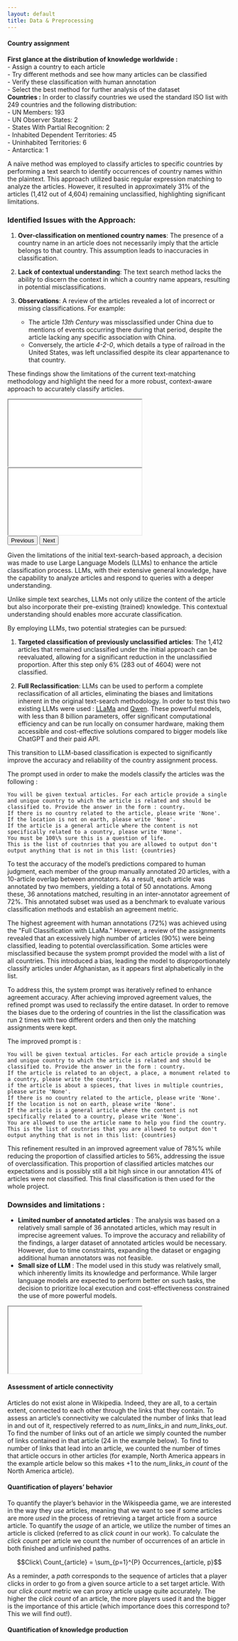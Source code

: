 ```yaml
---
layout: default
title: Data & Preprocessing
---
```

<div class="row row-cols-1">

<!-- # Anatomy of the data
https://github.com/Jeremmmyyyyy/ADA-Project-M1 → data description and structure -->



<div class="col mb-4">
<div class="card shadow" data-aos="fade-up">
<div class="content p-4" markdown="1">

#### Country assignment 

<div class="alert alert-success">
    <strong>First glance at the distribution of knowledge worldwide :</strong> <br />
    - Assign a country to each article <br />
    - Try different methods and see how many articles can be classified <br />
    - Verify these classification with human annotation <br />
    - Select the best method for further analysis of the dataset <br />
</div>

<div class="alert alert-warning">
  <strong>Countries :</strong>
  In order to classify countries we used the standard ISO list with 249 countries and the following distribution: <br />
  - UN Members: 193 <br />
  - UN Observer States: 2 <br />
  - States With Partial Recognition: 2 <br />
  - Inhabited Dependent Territories: 45 <br />
  - Uninhabited Territories: 6 <br />
  - Antarctica: 1 <br />
</div>

A naïve method was employed to classify articles to specific countries by performing a text search to identify occurrences of country names within the plaintext. This approach utilized basic regular expression matching to analyze the articles. However, it resulted in approximately 31% of the articles (1,412 out of 4,604) remaining unclassified, highlighting significant limitations.

### Identified Issues with the Approach:
1. **Over-classification on mentioned country names**: 
   The presence of a country name in an article does not necessarily imply that the article belongs to that country. This assumption leads to inaccuracies in classification.

2. **Lack of contextual understanding**: 
   The text search method lacks the ability to discern the context in which a country name appears, resulting in potential misclassifications.

3. **Observations**: 
   A review of the articles revealed a lot of incorrect or missing classifications. For example:
   - The article *13th Century* was missclassified under China due to mentions of events occurring there during that period, despite the article lacking any specific association with China.
   - Conversely, the article *4-2-0*, which details a type of railroad in the United States, was left unclassified despite its clear appartenance to that country.

These findings show the limitations of the current text-matching methodology and highlight the need for a more robust, context-aware approach to accurately classify articles.

</div>
</div>
</div>

<div id="carouselExample" class="carousel slide">
  <div class="carousel-inner">
    <div class="carousel-item active">
      <div class="col mb-4">
      <div class="card shadow" data-aos="fade-up">
      <div class="content p-4">
      <iframe class="graph" src="{{ '/graphs/proportion_country_assignment.html' | relative_url }}" ></iframe>
      </div>
      </div>
      </div>
    </div>
    <div class="carousel-item">
      <div class="col mb-4">
      <div class="card shadow" data-aos="fade-up">
      <div class="content p-4">
      <iframe class="graph" src="{{ '/graphs/overlap_heatmap.html' | relative_url }}" ></iframe>
      </div>
      </div>
      </div>
    </div>
  </div>
  <button class="carousel-control-prev" type="button" data-bs-target="#carouselExample" data-bs-slide="prev">
    <span class="carousel-control-prev-icon" aria-hidden="true"></span>
    <span class="visually-hidden">Previous</span>
  </button>
  <button class="carousel-control-next" type="button" data-bs-target="#carouselExample" data-bs-slide="next">
    <span class="carousel-control-next-icon" aria-hidden="true"></span>
    <span class="visually-hidden">Next</span>
  </button>
</div>


<div class="col mb-4">
<div class="card shadow" data-aos="fade-up">
<div class="content p-4" markdown="1">

Given the limitations of the initial text-search-based approach, a decision was made to use Large Language Models (LLMs) to enhance the article classification process. LLMs, with their extensive general knowledge, have the capability to analyze articles and respond to queries with a deeper understanding. 

Unlike simple text searches, LLMs not only utilize the content of the article but also incorporate their pre-existing (trained) knowledge. This contextual understanding should enables more accurate classification.

By employing LLMs, two potential strategies can be pursued:
1. **Targeted classification of previously unclassified articles**: The 1,412 articles that remained unclassified under the initial approach can be reevaluated, allowing for a significant reduction in the unclassified proportion. After this step only 6% (283 out of 4604) were not classified.

2. **Full Reclassification**: LLMs can be used to perform a complete reclassification of all articles, eliminating the biases and limitations inherent in the original text-search methodology. In order to test this two existing LLMs were used : [LLaMa](https://www.llama.com/) and [Qwen](https://qwen-ai.com/). These powerful models, with less than 8 billion parameters, offer significant computational efficiency and can be run locally on consumer hardware, making them accessible and cost-effective solutions compared to bigger models like ChatGPT and their paid API.

This transition to LLM-based classification is expected to significantly improve the accuracy and reliability of the country assignment process.

The prompt used in order to make the models classify the articles was the following : 

```
You will be given textual articles. For each article provide a single and unique country to which the article is related and should be classified to. Provide the answer in the form : country.
If there is no country related to the article, please write 'None'. 
If the location is not on earth, please write 'None'. 
If the article is a general article where the content is not specifically related to a country, please write 'None'.
You must be 100\% sure this is a question of life.
This is the list of coutnries that you are allowed to output don't output anything that is not in this list: {countries}
```
</div>
</div>
</div>


<div class="col mb-4">
<div class="card shadow" data-aos="fade-up">
<div class="content p-4" markdown="1">

To test the accuracy of the model’s predictions compared to human judgment, each member of the group manually annotated 20 articles, with a 10-article overlap between annotators. As a result, each article was annotated by two members, yielding a total of 50 annotations. Among these, 36 annotations matched, resulting in an inter-annotator agreement of 72%. This annotated subset was used as a benchmark to evaluate various classification methods and establish an agreement metric.

The highest agreement with human annotations (72%) was achieved using the "Full Classification with LLaMa." However, a review of the assignments revealed that an excessively high number of articles (90%) were being classified, leading to potential overclassification. Some articles were misclassified because the system prompt provided the model with a list of all countries. This introduced a bias, leading the model to disproportionately classify articles under Afghanistan, as it appears first alphabetically in the list.

To address this, the system prompt was iteratively refined to enhance agreement accuracy. After achieving improved agreement values, the refined prompt was used to reclassify the entire dataset. In order to remove the biases due to the ordering of countries in the list the classification was run 2 times with two different orders and then only the matching assignments were kept.

The improved prompt is : 

```
You will be given textual articles. For each article provide a single and unique country to which the article is related and should be classified to. Provide the answer in the form : country. 
If the article is related to an object, a place, a monument related to a country, please write the country.
if the article is about a spieces, that lives in multiple countries, please write 'None'.
If there is no country related to the article, please write 'None'. 
If the location is not on earth, please write 'None'. 
If the article is a general article where the content is not specifically related to a country, please write 'None'.
You are allowed to use the article name to help you find the country.
This is the list of coutnries that you are allowed to output don't output anything that is not in this list: {countries}
```

This refinement resulted in an improved agreement value of 78%% while reducing the proportion of classified articles to 56%, addressing the issue of overclassification. This proportion of classified articles matches our expectations and is possibly still a bit high since in our annotation 41% of articles were not classified.
This final classification is then used for the whole project.

### Downsides and limitations : 
- **Limited number of annotated articles** : The analysis was based on a relatively small sample of 36 annotated articles, which may result in imprecise agreement values. To improve the accuracy and reliability of the findings, a larger dataset of annotated articles would be necessary. However, due to time constraints, expanding the dataset or engaging additional human annotators was not feasible.
- **Small size of LLM** : The model used in this study was relatively small, which inherently limits its knowledge and performance. While larger language models are expected to perform better on such tasks, the decision to prioritize local execution and cost-effectiveness constrained the use of more powerful models.

</div>
</div>
</div>

<div class="col mb-4">
<div class="card shadow" data-aos="fade-up">
<div class="content p-4">
<iframe class="graph" src="{{ '/graphs/agreement_bar_plot.html' | relative_url }}" ></iframe>
</div>
</div>
</div>

<div class="col mb-4">
<div class="card shadow" data-aos="fade-up">
<div class="content p-4" markdown="1">

#### Assessment of article connectivity
Articles do not exist alone in Wikipedia. Indeed, they are all, to a certain extent, connected to each other through the links that they contain. To assess an article’s connectivity we calculated the number of links that lead in and out of it, respectively referred to as *num_links_in* and *num_links_out*. To find the number of links out of an article we simply counted the number of links contained in that article (24 in the example below). To find to number of links that lead into an article, we counted the number of times that article occurs in other articles (for example, North America appears in the example article below so this makes +1 to the *num_links_in count* of the North America article). 


#### Quantification of players’ behavior
To quantify the player’s behavior in the Wikispeedia game, we are interested in the way they *use* articles, meaning that we want to see if some articles are more *used* in the process of retrieving a target article from a source article. To quantify the *usage* of an article, we utilize the number of times an article is clicked (referred to as *click count* in our work). To calculate the *click count* per article we count the number of occurrences of an article in both finished and unfinished paths. 

<div style="text-align:center;"> $$Click\ Count_{article} = \sum_{p=1}^{P} Occurrences_{article, p}$$ </div>

As a reminder, a *path* corresponds to the sequence of articles that a player clicks in order to go from a given source article to a set target article. With our *click count* metric we can proxy article usage quite accurately. The higher the *click count* of an article, the more players used it and the bigger is the importance of this article (which importance does this correspond to? This we will find out!). 


#### Quantification of knowledge production 
</div>
</div>
</div>

</div>
